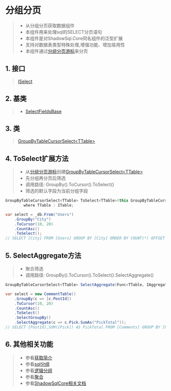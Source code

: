 # 分组分页
>* 从分组分页获取数据组件
>* 本组件用来处理sql的SELECT分页语句
>* 本组件是对ShadowSql.Core同名组件的泛型扩展
>* 支持对数据表类型特殊处理,增强功能、增加易用性
>* 本组件通过[分组分页游标](../cursor/groupby.md)来分页

## 1. 接口
>[ISelect](xref:ShadowSql.Select.ISelect)

## 2. 基类
>* [SelectFieldsBase](xref:ShadowSql.SelectFields.SelectFieldsBase)

## 3. 类
>[GroupByTableCursorSelect\<TTable\>](xref:ShadowSql.CursorSelect.GroupByTableCursorSelect%601)

## 4. ToSelect扩展方法
>* 从[分组分页游标](../cursor/groupby.md)创建[GroupByTableCursorSelect\<TTable\>](xref:ShadowSql.CursorSelect.GroupByTableCursorSelect%601)
>* 先分组再分页后筛选
>* 调用路径: GroupBy().ToCursor().ToSelect()
>* 筛选的默认字段为当前分组字段
~~~csharp
GroupByTableCursorSelect<TTable> ToSelect<TTable>(this GroupByTableCursor<TTable> cursor)
        where TTable : ITable;
~~~
~~~csharp
var select = _db.From("Users")
    .GroupBy("City")
    .ToCursor(10, 20)
    .CountAsc()
    .ToSelect();
// SELECT [City] FROM [Users] GROUP BY [City] ORDER BY COUNT(*) OFFSET 20 ROWS FETCH NEXT 10 ROWS ONLY
~~~


## 5. SelectAggregate方法
>* 聚合筛选
>* 调用路径: GroupBy().ToCursor().ToSelect().SelectAggregate()
~~~csharp
GroupByTableCursorSelect<TTable> SelectAggregate(Func<TTable, IAggregateFieldAlias> select);
~~~
~~~csharp
var select = new CommentTable()
    .GroupBy(c => [c.PostId])
    .ToCursor(10, 20)
    .CountAsc()
    .ToSelect()
    .SelectGroupBy()
    .SelectAggregate(c => c.Pick.SumAs("PickTotal"));
// SELECT [PostId],SUM([Pick]) AS PickTotal FROM [Comments] GROUP BY [PostId] ORDER BY COUNT(*) OFFSET 20 ROWS FETCH NEXT 10 ROWS ONLY
~~~

## 6. 其他相关功能
>* 参看[获取简介](./index.md)
>* 参看[sql分组](../sqlquery/groupby.md)
>* 参看[逻辑分组](../query/groupby.md)
>* 参看[聚合](../../shadowcore/fields/aggregate.md)
>* 参看[ShadowSqlCore相关文档](../../shadowcore/select/index.md)

